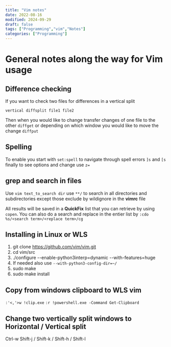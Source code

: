 ```yaml
---
title: "Vim notes"
date: 2022-08-16
modified: 2024-09-29
draft: false
tags: ["Programming","vim","Notes"]
categories: ["Programming"]
---
```


# General notes along the way for Vim usage

## Difference checking

If you want to check two files for differences in a vertical split 
```
vertical diffsplit file1 file2
```
Then when you would like to change transfer changes of one file to the other `diffget` 
or depending on which window you would like to move the change `diffput`

## Spelling

To enable you start with `set:spell` to navigate through spell errors `]s` and `[s` finally to see options and change use `z=`

## grep and search in files

Use `vim text_to_search dir` use `**/` to search in all directories and
subdirectories except those exclude by wildignore in the __vimrc__ file

All results will be saved in a __QuickFix__ list that you can retrieve by using `copen`. You can also do a search and replace in the entier list by `:cdo %s/<search term>/<replace term>/cg`

## Installing in Linux or WLS

1. git clone https://github.com/vim/vim.git
2. cd vim/src
3. ./configure --enable-python3interp=dynamic  --with-features=huge
4. If needed also use `--with-python3-config-dir=~/`
5. sudo make
6. sudo make install

## Copy from windows clipboard to WLS vim

`:'<,'>w !clip.exe`
`:r !powershell.exe -Command Get-Clipboard`

## Change two vertically split windows to Horizontal / Vertical split

Ctrl-w Shift-j / Shift-k / Shift-h / Shift-l

